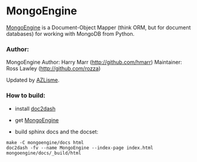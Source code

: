 MongoEngine
=======================

[MongoEngine](http://mongoengine.org) is a Document-Object Mapper (think ORM, but for document databases) for working with MongoDB from Python.

### Author:

MongoEngine Author:	Harry Marr (http://github.com/hmarr)
Maintainer:	Ross Lawley (http://github.com/rozza)

Updated by [AZLisme](https://github.com/AZLisme).

### How to build:

- install [doc2dash](https://pypi.python.org/pypi/doc2dash)

- get [MongoEngine](https://github.com/MongoEngine/mongoengine.git)

- build sphinx docs and the docset:

```
make -C mongoengine/docs html
doc2dash -fv --name MongoEngine --index-page index.html mongoengine/docs/_build/html
````

